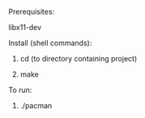 Prerequisites:

libx11-dev


Install (shell commands):

1. cd (to directory containing project)

2. make


To run:

1. ./pacman
